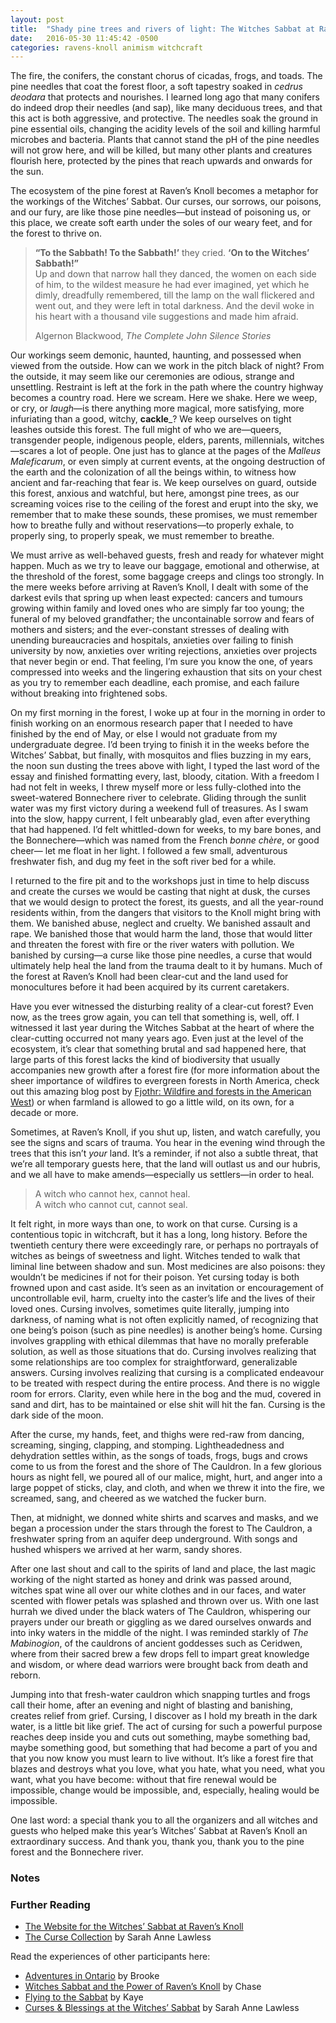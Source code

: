 ```yaml
---
layout: post
title:  "Shady pine trees and rivers of light: The Witches Sabbat at Raven’s Knoll 2016"
date:   2016-05-30 11:45:42 -0500
categories: ravens-knoll animism witchcraft
---
```


The fire, the conifers, the constant chorus of cicadas, frogs, and toads. The pine needles that coat the forest floor, a soft tapestry soaked in _cedrus deodara_ that protects and nourishes. I learned long ago that many conifers do indeed drop their needles (and sap), like many deciduous trees, and that this act is both aggressive, and protective. The needles soak the ground in pine essential oils, changing the acidity levels of the soil and killing harmful microbes and bacteria. Plants that cannot stand the pH of the pine needles will not grow here, and will be killed, but many other plants and creatures flourish here, protected by the pines that reach upwards and onwards for the sun.

The ecosystem of the pine forest at Raven’s Knoll becomes a metaphor for the workings of the Witches’ Sabbat. Our curses, our sorrows, our poisons, and our fury, are like those pine needles—but instead of poisoning us, or this place, we create soft earth under the soles of our weary feet, and for the forest to thrive on.

> **“To the Sabbath! To the Sabbath!’** they cried. **‘On to the Witches’ Sabbath!”**  
> Up and down that narrow hall they danced, the women on each side of him, to the wildest measure he had ever imagined, yet which he dimly, dreadfully remembered, till the lamp on the wall flickered and went out, and they were left in total darkness. And the devil woke in his heart with a thousand vile suggestions and made him afraid.
> 
> Algernon Blackwood, _The Complete John Silence Stories_

Our workings seem demonic, haunted, haunting, and possessed when viewed from the outside. How can we work in the pitch black of night? From the outside, it may seem like our ceremonies are odious, strange and unsettling. Restraint is left at the fork in the path where the country highway becomes a country road. Here we scream. Here we shake. Here we weep, or cry, or _laugh_—is there anything more magical, more satisfying, more infuriating than a good, witchy, **cackle**_? We keep ourselves on tight leashes outside this forest. The full might of who we are—queers, transgender people, indigenous people, elders, parents, millennials, witches—scares a lot of people. One just has to glance at the pages of the _Malleus Maleficarum_, or even simply at current events, at the ongoing destruction of the earth and the colonization of all the beings within, to witness how ancient and far-reaching that fear is. We keep ourselves on guard, outside this forest, anxious and watchful, but here, amongst pine trees, as our screaming voices rise to the ceiling of the forest and erupt into the sky, we remember that to make these sounds, these promises, we must remember how to breathe fully and without reservations—to properly exhale, to properly sing, to properly speak, we must remember to breathe.

We must arrive as well-behaved guests, fresh and ready for whatever might happen. Much as we try to leave our baggage, emotional and otherwise, at the threshold of the forest, some baggage creeps and clings too strongly. In the mere weeks before arriving at Raven’s Knoll, I dealt with some of the darkest evils that spring up when least expected: cancers and tumours growing within family and loved ones who are simply far too young; the funeral of my beloved grandfather; the uncontainable sorrow and fears of mothers and sisters; and the ever-constant stresses of dealing with unending bureaucracies and hospitals, anxieties over failing to finish university by now, anxieties over writing rejections, anxieties over projects that never begin or end. That feeling, I’m sure you know the one, of years compressed into weeks and the lingering exhaustion that sits on your chest as you try to remember each deadline, each promise, and each failure without breaking into frightened sobs.

On my first morning in the forest, I woke up at four in the morning in order to finish working on an enormous research paper that I needed to have finished by the end of May, or else I would not graduate from my undergraduate degree. I’d been trying to finish it in the weeks before the Witches’ Sabbat, but finally, with mosquitos and flies buzzing in my ears, the noon sun dusting the trees above with light, I typed the last word of the essay and finished formatting every, last, bloody, citation. With a freedom I had not felt in weeks, I threw myself more or less fully-clothed into the sweet-watered Bonnechere river to celebrate. Gliding through the sunlit water was my first victory during a weekend full of treasures. As I swam into the slow, happy current, I felt unbearably glad, even after everything that had happened. I’d felt whittled-down for weeks, to my bare bones, and the Bonnechere—which was named from the French _bonne chère_, or good cheer— let me float in her light. I followed a few small, adventurous freshwater fish, and dug my feet in the soft river bed for a while.

I returned to the fire pit and to the workshops just in time to help discuss and create the curses we would be casting that night at dusk, the curses that we would design to protect the forest, its guests, and all the year-round residents within, from the dangers that visitors to the Knoll might bring with them. We banished abuse, neglect and cruelty. We banished assault and rape. We banished those that would harm the land, those that would litter and threaten the forest with fire or the river waters with pollution. We banished by cursing—a curse like those pine needles, a curse that would ultimately help heal the land from the trauma dealt to it by humans. Much of the forest at Raven’s Knoll had been clear-cut and the land used for monocultures before it had been acquired by its current caretakers.

Have you ever witnessed the disturbing reality of a clear-cut forest? Even now, as the trees grow again, you can tell that something is, well, off. I witnessed it last year during the Witches Sabbat at the heart of where the clear-cutting occurred not many years ago. Even just at the level of the ecosystem, it’s clear that something brutal and sad happened here, that large parts of this forest lacks the kind of biodiversity that usually accompanies new growth after a forest fire (for more information about the sheer importance of wildfires to evergreen forests in North America, check out this amazing blog post by [Fjothr: Wildfire and forests in the American West](https://fjothr.wordpress.com/2014/04/04/wildfire-and-forests-in-the-american-west/)) or when farmland is allowed to go a little wild, on its own, for a decade or more.

Sometimes, at Raven’s Knoll, if you shut up, listen, and watch carefully, you see the signs and scars of trauma. You hear in the evening wind through the trees that this isn’t _your_ land. It’s a reminder, if not also a subtle threat, that we’re all temporary guests here, that the land will outlast us and our hubris, and we all have to make amends—especially us settlers—in order to heal.

> A witch who cannot hex, cannot heal.  
> A witch who cannot cut, cannot seal.

It felt right, in more ways than one, to work on that curse. Cursing is a contentious topic in witchcraft, but it has a long, long history. Before the twentieth century there were exceedingly rare, or perhaps no portrayals of witches as beings of sweetness and light. Witches tended to walk that liminal line between shadow and sun. Most medicines are also poisons: they wouldn’t be medicines if not for their poison. Yet cursing today is both frowned upon and cast aside. It’s seen as an invitation or encouragement of uncontrollable evil, harm, cruelty into the caster’s life and the lives of their loved ones. Cursing involves, sometimes quite literally, jumping into darkness, of naming what is not often explicitly named, of recognizing that one being’s poison (such as pine needles) is another being’s home. Cursing involves grappling with ethical dilemmas that have no morally preferable solution, as well as those situations that do. Cursing involves realizing that some relationships are too complex for straightforward, generalizable answers. Cursing involves realizing that cursing is a complicated endeavour to be treated with respect during the entire process. And there is no wiggle room for errors. Clarity, even while here in the bog and the mud, covered in sand and dirt, has to be maintained or else shit will hit the fan. Cursing is the dark side of the moon.

After the curse, my hands, feet, and thighs were red-raw from dancing, screaming, singing, clapping, and stomping. Lightheadedness and dehydration settles within, as the songs of toads, frogs, bugs and crows come to us from the forest and the shore of The Cauldron. In a few glorious hours as night fell, we poured all of our malice, might, hurt, and anger into a large poppet of sticks, clay, and cloth, and when we threw it into the fire, we screamed, sang, and cheered as we watched the fucker burn.

Then, at midnight, we donned white shirts and scarves and masks, and we began a procession under the stars through the forest to The Cauldron, a freshwater spring from an aquifer deep underground. With songs and hushed whispers we arrived at her warm, sandy shores.

After one last shout and call to the spirits of land and place, the last magic working of the night started as honey and drink was passed around, witches spat wine all over our white clothes and in our faces, and water scented with flower petals was splashed and thrown over us. With one last hurrah we dived under the black waters of The Cauldron, whispering our prayers under our breath or giggling as we dared ourselves onwards and into inky waters in the middle of the night. I was reminded starkly of _The Mabinogion_, of the cauldrons of ancient goddesses such as Ceridwen, where from their sacred brew a few drops fell to impart great knowledge and wisdom, or where dead warriors were brought back from death and reborn.

Jumping into that fresh-water cauldron which snapping turtles and frogs call their home, after an evening and night of blasting and banishing, creates relief from grief. Cursing, I discover as I hold my breath in the dark water, is a little bit like grief. The act of cursing for such a powerful purpose reaches deep inside you and cuts out something, maybe something bad, maybe something good, but something that had become a part of you and that you now know you must learn to live without. It’s like a forest fire that blazes and destroys what you love, what you hate, what you need, what you want, what you have become: without that fire renewal would be impossible, change would be impossible, and, especially, healing would be impossible.

One last word: a special thank you to all the organizers and all witches and guests who helped make this year’s Witches’ Sabbat at Raven’s Knoll an extraordinary success. And thank you, thank you, thank you to the pine forest and the Bonnechere river.

### Notes

### Further Reading

- [The Website for the Witches’ Sabbat at Raven’s Knoll](http://walkingthehedge.net/witchessabbat/)
- [The Curse Collection](http://sarahannelawless.com/2015/03/13/the-curse-collection/) by Sarah Anne Lawless

Read the experiences of other participants here:

- [Adventures in Ontario](https://littleriverwritings.com/2016/06/01/adventures-in-ontario/) by Brooke
- [Witches Sabbat and the Power of Raven’s Knoll](https://graveskeeper.wordpress.com/2016/06/01/witches-sabbat-and-ravens-knoll/) by Chase
- [Flying to the Sabbat](https://theautumnhunt.wordpress.com/2016/06/06/flying-to-the-sabbat/) by Kaye
- [Curses & Blessings at the Witches’ Sabbat](http://sarahannelawless.com/2016/06/08/the-witches-sabbat/) by Sarah Anne Lawless 